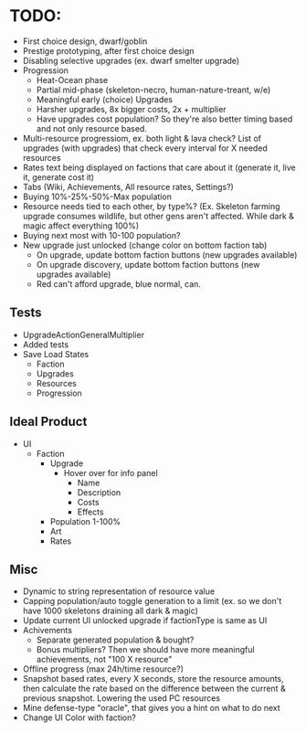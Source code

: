 # TODO:

* First choice design, dwarf/goblin
* Prestige prototyping, after first choice design
* Disabling selective upgrades (ex. dwarf smelter upgrade)
* Progression
	* Heat-Ocean phase
	* Partial mid-phase (skeleton-necro, human-nature-treant, w/e)
	* Meaningful early (choice) Upgrades
	* Harsher upgrades, 8x bigger costs, 2x + multiplier
	* Have upgrades cost population? So they're also better timing based and not only resource based.
* Multi-resource progressiom, ex. both light & lava check? List of upgrades (with upgrades) that check every interval for X needed resources
* Rates text being displayed on factions that care about it (generate it, live it, generate cost it)
* Tabs (Wiki, Achievements, All resource rates, Settings?)
* Buying 10%-25%-50%-Max population
* Resource needs tied to each other, by type%? (Ex. Skeleton farming upgrade consumes wildlife, but other gens aren't affected. While dark &
  magic affect everything 100%)
* Buying next most with 10-100 population?
* New upgrade just unlocked (change color on bottom faction tab)
	* On upgrade, update bottom faction buttons (new upgrades available)
	* On upgrade discovery, update bottom faction buttons (new upgrades available)
	* Red can't afford upgrade, blue normal, can.

## Tests

* UpgradeActionGeneralMultiplier
* Added tests
* Save Load States
	* Faction
	* Upgrades
	* Resources
	* Progression

## Ideal Product

* UI
	* Faction
		* Upgrade
			* Hover over for info panel
				* Name
				* Description
				* Costs
				* Effects
		* Population 1-100%
		* Art
		* Rates

## Misc

* Dynamic to string representation of resource value
* Capping population/auto toggle generation to a limit (ex. so we don't have 1000 skeletons draining all dark & magic)
* Update current UI unlocked upgrade if factionType is same as UI
* Achivements
	* Separate generated population & bought?
	* Bonus multipliers? Then we should have more meaningful achievements, not "100 X resource"
* Offline progress (max 24h/time resource?)
* Snapshot based rates, every X seconds, store the resource amounts, then calculate the rate based on the difference between the current &
  previous snapshot. Lowering the used PC resources
* Mine defense-type "oracle", that gives you a hint on what to do next
* Change UI Color with faction?